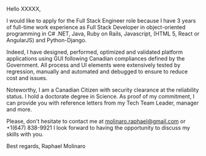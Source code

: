 
Hello XXXXX,

I would like to apply for the Full Stack Engineer role because I have 3 years of full-time work experience as Full Stack Developer in object-oriented programming in C# .NET, Java, Ruby on Rails, Javascript, (HTML 5, React or AngularJS) and Python-Django.

Indeed, I have designed, performed, optimized and validated platform applications using GUI following Canadian compliances defined by the Government. All process and UI elements were extensively tested by regression, manually and automated and debugged to ensure to reduce cost and issues.

Noteworthy, I am a Canadian Citizen with security clearance at the reliability status. I hold a doctorate degree in Science. As proof of my commitment, I can provide you with reference letters from my Tech Team Leader, manager and more.

Please, don't hesitate to contact me at [molinaro.raphael@gmail.com](molinaro.raphael@gmail.com) or +1(647) 838-9921 I look forward to having the opportunity to discuss my skills with you.
 

Best regards,
Raphael Molinaro
